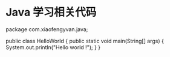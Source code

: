# Java 学习相关代码

package com.xiaofengyvan.java;

public class HelloWorld {
	public static void main(String[] args) {
		System.out.println("Hello world !");
	}
}
